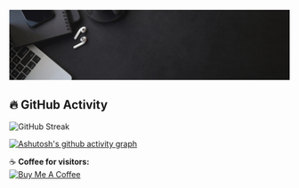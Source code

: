 ![Hi, I'm Yuvisa](https://github.com/YuviQP/YuviQP/blob/main/imagen/yuvisa.gif)

## 🔥 GitHub Activity
![GitHub Streak](https://github-readme-streak-stats.herokuapp.com/?user=your-username&theme=dark&hide_border=true)

[![Ashutosh's github activity graph](https://github-readme-activity-graph.cyclic.app/graph?username=your-username&theme=github-dark)](https://github.com/ashutosh00710/github-readme-activity-graph)

☕ **Coffee for visitors:**  
[![Buy Me A Coffee](https://img.shields.io/badge/Buy%20Me%20A%20Coffee-%23FFDD00.svg?style=for-the-badge&logo=buy-me-a-coffee&logoColor=black)](https://www.buymeacoffee.com/your-profile)

